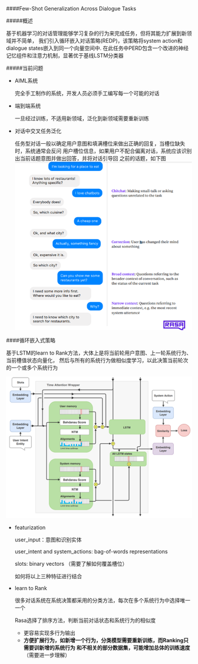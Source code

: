 ####Few-Shot Generalization Across Dialogue Tasks

#####概述

基于机器学习的对话管理能够学习复杂的行为来完成任务，但将其能力扩展到新领域并不简单，
我们引入循环嵌入对话策略(REDP)，该策略将system action和dialogue states嵌入到同一个向量空间中.
在此任务中PERD包含一个改进的神经记忆组件和注意力机制，显著优于基线LSTM分类器

#####当前问题

- AIML系统

    完全手工制作的系统，开发人员必须手工编写每一个可能的对话
- 端到端系统
    
    一旦经过训练，不适用新领域，泛化到新领域需要重新训练
- 对话中交叉任务泛化

    任务型对话一般以确定用户意图和填满槽位来做出正确的回复，当槽位缺失时，系统通常会反问
用户槽位信息，如果用户不配合偏离对话，系统应该识别出当前话题意图并做出回答，并将对话引导回
之前的话题，如下图
![偏离合作对话](picture/1652840087(1).png)

####循环嵌入式策略

基于LSTM的learn to Rank方法，大体上是将当前轮用户意图、上一轮系统行为、当前槽值状态向量化，
然后与所有的系统行为做相似度学习，以此决策当前轮次的一个或多个系统行为

![循环嵌入式策略](picture/1652844169(1).png)
- featurization

  user_input：意图和识别实体

  user_intent and system_actions: bag-of-words representations

  slots: binary vectors （需要了解如何覆盖槽位）

  如何将以上三种特征进行结合
- learn to Rank

  很多对话系统在系统决策都采用的分类方法，每次在多个系统行为中选择唯一一个
  
  Rasa选择了排序方法，判断当前对话状态和系统行为的相似度
  - 更容易实现多行为输出
  - **方便扩展行为，如新增一个行为，分类模型需要重新训练，而Ranking只需要训新增的系统行为
  和不相关的部分数据集，可能增加总体的训练速度**（需要进一步理解）

  


